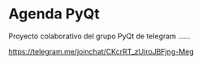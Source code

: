 # Agenda PyQt

Proyecto colaborativo del grupo PyQt de telegram  ......  

https://telegram.me/joinchat/CKcrRT_zUiroJBFjng-Meg
